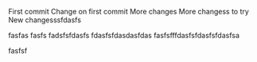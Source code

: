 First commit
Change on first commit
More changes
More changess to try
New changesssfdasfs

fasfas
fasfs
fadsfsfdasfs
fdasfsfdasdasfdas
fasfsfffdasfsfdasfsfdasfsa

fasfsf
